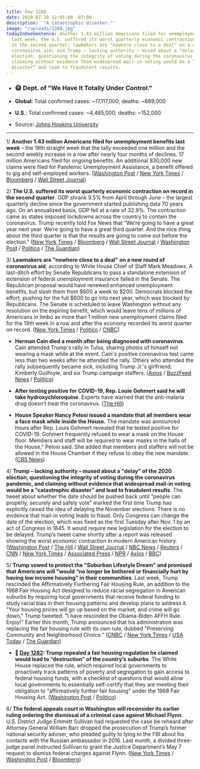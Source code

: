 ```yaml
---
title: Day 1288
date: 2020-07-30 12:05:00 -07:00
description: '"A catastrophic disaster."'
image: "/uploads/1288.jpg"
todayInOneSentence: Another 1.43 million Americans filed for unemployment benefits
  last week; the U.S. suffered its worst quarterly economic contraction on record
  in the second quarter; lawmakers are "nowhere close to a deal" on a new round of
  coronavirus aid; and Trump – lacking authority – mused about a "delay" of the 2020
  election, questioning the integrity of voting during the coronavirus pandemic, and
  claiming without evidence that widespread mail-in voting would be a “catastrophic
  disaster” and lead to fraudulent results.
---
```


* ### 😷 Dept. of "We Have It Totally Under Control."

* **Global**: Total confirmed cases: \~17,117,000; deaths: \~669,000

* **U.S.**: Total confirmed cases: \~4,465,000; deaths: \~152,000

* Source: [Johns Hopkins University](https://coronavirus.jhu.edu/map.html)

---

1/ **Another 1.43 million Americans filed for unemployment benefits last week** – the 19th straight week that the tally exceeded one million and the second weekly increase in a row after nearly four months of declines. 17 million Americans filed for ongoing benefits. An additional 830,000 new claims were filed for Pandemic Unemployment Assistance, a benefit offered to gig and self-employed workers. ([Washington Post](https://www.washingtonpost.com/business/2020/07/30/jobless-claims-increase-second-week-row-1434000-new-claims-filed/) / [New York Times](https://www.nytimes.com/live/2020/07/30/business/stock-market-today-coronavirus#1-43-million-filed-new-state-unemployment-claims-last-week) / [Bloomberg](https://www.bloomberg.com/news/articles/2020-07-30/u-s-jobless-claims-rise-a-second-week-in-sign-of-growing-risks?srnd=premium&sref=MIBMEEoj) / [Wall Street Journal](https://www.wsj.com/articles/us-economy-gdp-report-second-quarter-coronavirus-11596061406?mod=hp_lead_pos1))

2/ **The U.S. suffered its worst quarterly economic contraction on record in the second quarter**. GDP shrank 9.5% from April through June – the largest quarterly decline since the government started publishing data 70 years ago. On an annualized basis, GDP fell at a rate of 32.9%. The contraction came as states imposed lockdowns across the country to contain the coronavirus. Trump recently told Fox News that “We’re going to have a great year next year. We’re going to have a great third quarter. And the nice thing about the third quarter is that the results are going to come out before the election." ([New York Times](https://www.nytimes.com/live/2020/07/30/business/stock-market-today-coronavirus#the-us-economys-contraction-in-the-second-quarter-was-the-worst-on-record) / [Bloomberg](https://www.bloomberg.com/news/articles/2020-07-30/u-s-economy-shrinks-at-record-32-9-pace-in-second-quarter?sref=MIBMEEoj) / [Wall Street Journal](https://www.wsj.com/articles/us-economy-gdp-report-second-quarter-coronavirus-11596061406?mod=djemalertNEWS) / [Washington Post](https://www.washingtonpost.com/business/2020/07/30/gdp-q2-coronavirus/) / [Politico](https://www.politico.com/news/2020/07/29/trump-v-shape-rebound-gone-387425) / [The Guardian](https://www.theguardian.com/business/2020/jul/30/us-gdp-economy-worst-quarter-covid-19-unemployment))

3/ **Lawmakers are "nowhere close to a deal" on a new round of coronavirus aid**, according to White House Chief of Staff Mark Meadows. A last-ditch effort by Senate Republicans to pass a standalone extension of extension of federal unemployment insurance failed in the Senate. The Republican proposal would have renewed enhanced unemployment benefits, but slash them from $600 a week to $200. Democrats blocked the effort, pushing for the full $600 to go into next year, which was blocked by Republicans. The Senate is scheduled to leave Washington without any resolution on the expiring benefit, which would leave tens of millions of Americans in limbo as more than 1 million new unemployment claims filed for the 19th week in a row and after the economy recorded its worst quarter on record. ([New York Times](https://www.nytimes.com/2020/07/29/business/economy/virus-aid-trump.html) / [Politico](https://www.politico.com/news/2020/07/29/trump-mnuchin-short-term-relief-deal-386151) / [CNBC](https://www.cnbc.com/2020/07/30/coronavirus-stimulus-updates-relief-bill-talks-continue.html))

* **Herman Cain died a month after being diagnosed with coronavirus**. Cain attended Trump's rally in Tulsa, sharing photos of himself not wearing a mask while at the event. Cain's positive coronavirus test came less than two weeks after he attended the rally. Others who attended the rally subsequently became sick, including Trump Jr.'s girlfriend, Kimberly Guilfoyle, and six Trump campaign staffers. ([Axios](https://www.axios.com/herman-dies-coronavirus-5af21554-24dc-48a9-ab21-b750465aff4e.html) / [BuzzFeed News](https://www.buzzfeednews.com/article/davidmack/herman-cain-dies-coronavirus?scrolla=5eb6d68b7fedc32c19ef33b4) / [Politico](https://www.politico.com/news/2020/07/30/herman-cain-death-covid-388081))

* **After testing positive for COVID-19, Rep. Louie Gohmert said he will take hydroxychloroquine**. Experts have warned that the anti-malaria drug doesn’t treat the coronavirus. ([The Hill](https://thehill.com/homenews/house/509719-gohmert-says-he-will-take-hydroxychloroquine-as-covid-19-treatment))

* **House Speaker Nancy Pelosi issued a mandate that all members wear a face mask while inside the House.** The mandate was announced hours after Rep. Louis Gohmert revealed that he tested positive for COVID-19. Gohmert frequently refused to wear a mask on the House floor. Members and staff will be required to wear masks in the halls of the House," Pelosi said. She added that members and staffers will not be allowed in the House Chamber if they refuse to obey the new mandate. ([CBS News](https://www.cbsnews.com/news/nancy-pelosi-mandatory-face-mask-policy-house-of-representatives/))

4/ **Trump – lacking authority – mused about a "delay" of the 2020 election, questioning the integrity of voting during the coronavirus pandemic, and claiming without evidence that widespread mail-in voting would be a “catastrophic disaster” and lead to fraudulent results**. The tweet about whether the date should be pushed back until “people can properly, securely and safely vote" marked the first time Trump has explicitly raised the idea of delaying the November elections. There is no evidence that mail-in voting leads to fraud. Only Congress can change the date of the election, which was fixed as the first Tuesday after Nov. 1 by an act of Congress in 1845. It would require new legislation for the election to be delayed. Trump’s tweet came shortly after a report was released showing the worst economic contraction in modern American history. ([Washington Post](https://www.washingtonpost.com/politics/trump-floats-idea-of-delaying-the-november-election-as-he-ramps-up-attacks-on-voting-by-mail/2020/07/30/15fe7ac6-d264-11ea-9038-af089b63ac21_story.html) / [The Hill](https://thehill.com/homenews/administration/509738-trump-suggests-delaying-election) / [Wall Street Journal](https://www.wsj.com/articles/trump-floats-election-delay-but-only-congress-can-change-the-date-11596120196?mod=djemalertNEWS) / [NBC News](https://www.nbcnews.com/politics/2020-election/fact-check-trump-suggests-delaying-election-impossible-experts-say-n1235304) / [Reuters](https://www.reuters.com/article/us-usa-election-trump/trump-raises-possibility-of-delaying-the-election-but-that-power-rests-in-congress-idUSKCN24V2DL) / [CNN](https://www.cnn.com/2020/07/30/politics/trump-delay-election-no-authority/) / [New York Times](https://www.nytimes.com/2020/07/30/us/elections/biden-vs-trump.html?action=click&module=Top%20Stories&pgtype=Homepage) / [Associated Press](https://apnews.com/d203eaa406dc5e7362dfa9e33522195e) / [NPR](https://www.npr.org/2020/07/30/897111969/trump-floats-delaying-the-election-it-would-require-a-change-in-law) / [Axios](https://www.axios.com/trump-delay-election-tweet-7f0e94cb-f98f-4fe7-9a6a-07ffa9127e00.html) / [BBC](https://www.bbc.com/news/world-us-canada-53597975))

5/ **Trump vowed to protect the "Suburban Lifestyle Dream" and promised that Americans will "would “no longer be bothered or financially hurt by having low income housing" in their communities**. Last week, Trump rescinded the Affirmatively Furthering Fair Housing Rule, an addition to the 1968 Fair Housing Act designed to reduce racial segregation in American suburbs by requiring local governments that receive federal funding to study racial bias in their housing patterns and develop plans to address it. "Your housing prices will go up based on the market, and crime will go down," Trump tweeted. "I have rescinded the Obama-Biden AFFH Rule. Enjoy!" Earlier this month, Trump announced that his administration was replacing the fair housing rule with its own rule, dubbed "Preserving Community and Neighborhood Choice." ([CNBC](https://www.cnbc.com/2020/07/29/trump-suburban-voters-will-no-longer-be-bothered-by-low-income-housing.html) / [New York Times](https://www.nytimes.com/2020/07/29/us/politics/trump-suburbs-housing-white-voters.html) / [USA Today](https://www.usatoday.com/story/news/politics/elections/2020/07/29/trump-slams-housing-rule-latest-message-suburban-voters/5536731002/) / [The Guardian](https://www.theguardian.com/us-news/2020/jul/29/donald-trump-white-suburban-voters-rule-rollback))

* **📌 [Day 1282](https://whatthefuckjusthappenedtoday.com/2020/07/24/day-1282/#5-trump-repealed-a-fair-housing-regu): Trump repealed a fair housing regulation he claimed would lead to “destruction” of the country’s suburbs**. The White House replaced the rule, which required local governments to proactively track patterns of poverty and segregation to gain access to federal housing funds, with a checklist of questions that would allow local governments to essentially self-certify that they are meeting their obligation to “affirmatively further fair housing” under the 1968 Fair Housing Act. ([Washington Post](https://www.washingtonpost.com/politics/trump-suburbs-biden-housing-suburban-housewives/2020/07/23/2f269980-ccf5-11ea-bc6a-6841b28d9093_story.html) / [Politico](https://www.politico.com/news/2020/07/22/white-house-scraps-fair-housing-rule-as-trump-bids-for-suburban-voters-379379))

6/ **The federal appeals court in Washington will reconsider its earlier ruling ordering the dismissal of a criminal case against Michael Flynn**. U.S. District Judge Emmett Sullivan had requested the case be reheard after Attorney General William Barr dropped the prosecution of Trump’s former national security adviser, who pleaded guilty to lying to the FBI about his contacts with the Russian ambassador in 2016. Last month, a divided three-judge panel instructed Sullivan to grant the Justice Department’s May 7 request to dismiss federal charges against Flynn. ([New York Times](https://www.nytimes.com/2020/07/30/us/politics/michael-flynn-appeals-court.html) / [Washington Post](https://www.washingtonpost.com/local/legal-issues/michael-flynn-case-to-be-reheard-by-full-federal-appeals-court-in-dc/2020/07/30/003f9720-d033-11ea-8d32-1ebf4e9d8e0d_story.html?tidr=a_breakingnews) / [Bloomberg](https://www.bloomberg.com/news/articles/2020-07-30/michael-flynn-dismissal-will-be-heard-by-full-appeals-court?sref=MIBMEEoj))